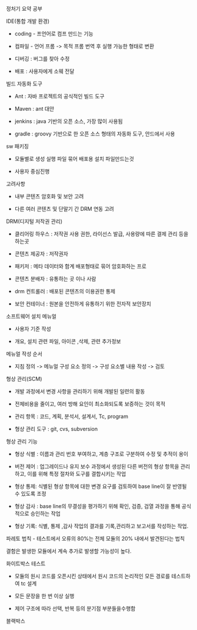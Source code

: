 정처기 요약 공부

IDE(통합 개발 환경)

- coding - 프언어로 컴프 만드는 기능

- 컴파일 - 언어 프롬 -> 목적 프롬 번역 후 실행 가능한 형태로 변환

- 디버깅 : 버그를 찾아 수정

- 배포 : 사용자에게 소웨 전달

빌드 자동화 도구

- Ant : 자바 프로젝트의 공식적인 빌드 도구

- Maven : ant 대안

- jenkins : java 기반의 오픈 소스, 가장 많이 사용됨

- gradle : groovy 기반으로 한 오픈 소스 형태의 자동화 도구, 안드에서 사용

sw 패키징

- 모듈별로 생성 실행 파일 묶어 배포용 설치 파일만드는것

- 사용자 중심진행

고려사항

- 내부 콘텐츠 암호화 및 보안 고려

- 다른 여러 콘텐츠 및 단말기 간 DRM 연동 고려

DRM(디지털 저작권 관리)

- 클리어링 하우스 : 저작권 사용 권한, 라이선스 발급, 사용량에 따른 결제 관리 등을 하는곳

- 콘텐츠 제공자 : 저작권자

- 패키저 : 메타 데이터와 함계 배포형태로 묶어 암호화하는 프로

- 콘텐츠 분배자 : 유통하는 곳 이나 사람

- drm 컨트롤러 : 배포된 콘텐츠의 이용권한 통제

- 보안 컨테이너 : 원본을 안전하게 유통하기 위한 전자적 보안장치

소프트웨어 설치 메뉴얼

- 사용자 기준 작성

- 개요, 설치 관련 파일, 아이콘 ,삭제, 관련 추가정보

메뉴얼 작성 순서

- 지침 정의 -> 메뉴얼 구성 요소 정의 -> 구성 요소별 내용 작성 -> 검토

형상 관리(SCM)

- 개발 과정에서 변경 사항을 관리하기 위해 개발된 일련의 활동

- 전체비용을 줄이고, 여러 방해 요인이 최소화되도록 보증하는 것이 목적

- 관리 항목 : 코드, 계획, 분석서, 설계서, Tc, program

- 형상 관리 도구 : git, cvs, subversion

형상 관리 기능

- 형상 식별 : 이름과 관리 번호 부여하고, 계층 구조로 구분하여 수정 및 추적이 용이

- 버전 제어 : 업그레이드나 유지 보수 과정에서 생성된 다른 버전의 형상 항목을 관리하고, 이를 위해 특정 절차와 도구를 결합시키는 작업

- 형상 통제: 식별된 형상 항목에 대한 변경 요구를 검토하여 base line이 잘 반영될 수 있도록 조정

- 형상 감사 : base line의 무결성을 평가하기 위해 확인, 검증, 검열 과정을 통해 공식적으로 승인하는 작업

- 형상 기록: 식별, 통제 ,감사 작업의 결과를 기록,관리하고 보고서를 작성하는 작업.

파레토 법칙 - 테스트에서 오류의 80%는 전체 모듈의 20% 내에서 발견된다는 법칙

결함은 발생한 모듈에서 계속 추가로 발생할 가능성이 높다.

화이트박스 테스트

- 모듈의 원시 코드를 오픈시킨 상태에서 원시 코드의 논리적인 모든 경로를 테스트하여 tc 설계

- 모든 문장을 한 번 이상 실행

- 제어 구조에 따라 선택, 반복 등의 분기점 부분들을수행함

블랙박스
